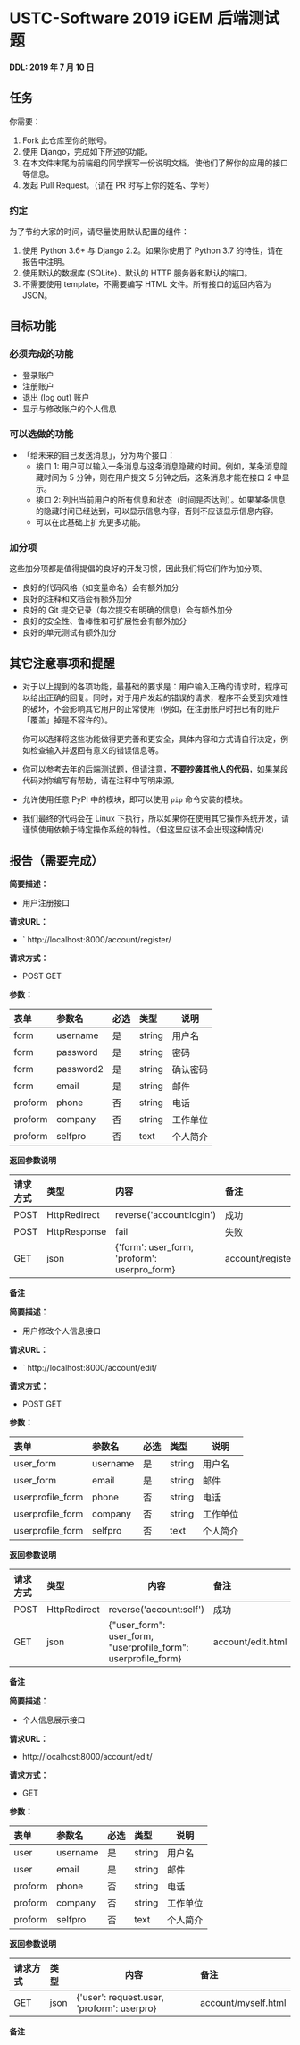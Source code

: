# USTC-Software 2019 iGEM 后端测试题

**DDL: 2019 年 7 月 10 日**

## 任务

你需要：

1. Fork 此仓库至你的账号。
2. 使用 Django，完成如下所述的功能。
3. 在本文件末尾为前端组的同学撰写一份说明文档，使他们了解你的应用的接口等信息。
4. 发起 Pull Request。（请在 PR 时写上你的姓名、学号）

### 约定

为了节约大家的时间，请尽量使用默认配置的组件：

1. 使用 Python 3.6+ 与 Django 2.2。如果你使用了 Python 3.7 的特性，请在报告中注明。
2. 使用默认的数据库 (SQLite)、默认的 HTTP 服务器和默认的端口。
3. 不需要使用 template，不需要编写 HTML 文件。所有接口的返回内容为 JSON。

## 目标功能

### 必须完成的功能

- 登录账户
- 注册账户
- 退出 (log out) 账户
- 显示与修改账户的个人信息

### 可以选做的功能

- 「给未来的自己发送消息」，分为两个接口：
  - 接口 1: 用户可以输入一条消息与这条消息隐藏的时间。例如，某条消息隐藏时间为 5 分钟，则在用户提交 5 分钟之后，这条消息才能在接口 2 中显示。
  - 接口 2: 列出当前用户的所有信息和状态（时间是否达到）。如果某条信息的隐藏时间已经达到，可以显示信息内容，否则不应该显示信息内容。
  - 可以在此基础上扩充更多功能。

### 加分项

这些加分项都是值得提倡的良好的开发习惯，因此我们将它们作为加分项。

- 良好的代码风格（如变量命名）会有额外加分
- 良好的注释和文档会有额外加分
- 良好的 Git 提交记录（每次提交有明确的信息）会有额外加分
- 良好的安全性、鲁棒性和可扩展性会有额外加分
- 良好的单元测试有额外加分

## 其它注意事项和提醒

- 对于以上提到的各项功能，最基础的要求是：用户输入正确的请求时，程序可以给出正确的回复。同时，对于用户发起的错误的请求，程序不会受到灾难性的破坏，不会影响其它用户的正常使用（例如，在注册账户时把已有的账户「覆盖」掉是不容许的）。

  你可以选择将这些功能做得更完善和更安全，具体内容和方式请自行决定，例如检查输入并返回有意义的错误信息等。
  
- 你可以参考[去年的后端测试题](https://github.com/volltin/USTC-Software-2018-BE-Test)，但请注意，**不要抄袭其他人的代码**，如果某段代码对你编写有帮助，请在注释中写明来源。

- 允许使用任意 PyPI 中的模块，即可以使用 `pip` 命令安装的模块。

- 我们最终的代码会在 Linux 下执行，所以如果你在使用其它操作系统开发，请谨慎使用依赖于特定操作系统的特性。（但这里应该不会出现这种情况）

## 报告（需要完成）


    
**简要描述：** 

- 用户注册接口

**请求URL：** 
- ` http://localhost:8000/account/register/
  
**请求方式：**
- POST  GET

**参数：** 

|表单|参数名|必选|类型|说明|
|:--|:----    |:---|:----- |-----   |
|form|username |是  |string |用户名   |
|form|password |是  |string | 密码    |
|form|password2     |是  |string | 确认密码    |
|form|email|是|string|邮件|
|proform|phone|否|string|电话|
|proform|company|否|string|工作单位|
|proform|selfpro|否|text|个人简介|

 **返回参数说明** 

|请求方式|类型|内容|备注|
|:-----  |:-----|:-----|:--                           |
|POST|HttpRedirect   |reverse('account:login')  |成功|
|POST|HttpResponse|fail|失败|
|GET|json|{'form': user_form, 'proform': userpro_form}|account/register.html|

 **备注** 



    
**简要描述：** 

- 用户修改个人信息接口

**请求URL：** 
- ` http://localhost:8000/account/edit/
  
**请求方式：**
- POST  GET

**参数：** 

|表单|参数名|必选|类型|说明|
|:--|:----    |:---|:----- |-----   |
|user_form|username |是  |string |用户名   |
|user_form|email|是|string|邮件|
|userprofile_form|phone|否|string|电话|
|userprofile_form|company|否|string|工作单位|
|userprofile_form|selfpro|否|text|个人简介|


 **返回参数说明** 

|请求方式|类型|内容|备注|
|:-----  |:-----|-----|:--                           |
|POST|HttpRedirect   |reverse('account:self')  |成功|
|GET|json|{"user_form": user_form, "userprofile_form": userprofile_form}|account/edit.html|

 **备注** 


    
**简要描述：** 

- 个人信息展示接口

**请求URL：** 
-  http://localhost:8000/account/edit/
  
**请求方式：**
- GET

**参数：** 

|表单|参数名|必选|类型|说明|
|:--|:----    |:---|:----- |-----   |
|user|username |是  |string |用户名   |
|user|email|是|string|邮件|
|proform|phone|否|string|电话|
|proform|company|否|string|工作单位|
|proform|selfpro|否|text|个人简介|


 **返回参数说明** 

|请求方式|类型|内容|备注|
|:-----  |:-----|-----|:--                           |
|GET|json|{'user': request.user, 'proform': userpro}|account/myself.html|

 **备注** 
